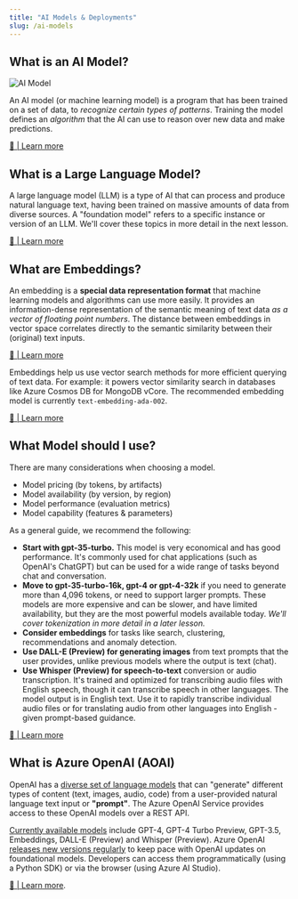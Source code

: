 ```yaml
---
title: "AI Models & Deployments"
slug: /ai-models
---
```


## What is an AI Model?

![AI Model](https://learn.microsoft.com/windows/ai/images/winml-model-flow.png)

An AI model (or machine learning model) is a program that has been trained on a set of data, to _recognize certain types of patterns_. Training the model defines an _algorithm_ that the AI can use to reason over new data and make predictions. 

[🔖 | Learn more](https://learn.microsoft.com/windows/ai/windows-ml/what-is-a-machine-learning-model)

## What is a Large Language Model?

A large language model (LLM) is a type of AI that can process and produce natural language text, having been trained on massive amounts of data from diverse sources. A "foundation model" refers to a specific instance or version of an LLM. We'll cover these topics in more detail in the next lesson.

[🔖 | Learn more](https://learn.microsoft.com/training/modules/introduction-large-language-models/)


## What are Embeddings?

An embedding is a **special data representation format** that machine learning models and algorithms can use more easily. It provides an information-dense representation of the semantic meaning of text data _as a vector of floating point numbers_. The distance between embeddings in vector space correlates directly to the semantic similarity between their (original) text inputs. 

 [🔖 | Learn more](https://learn.microsoft.com/azure/ai-services/openai/concepts/understand-embeddings#embedding-models)

Embeddings help us use vector search methods for more efficient querying of text data. For example: it powers vector similarity search in databases like Azure Cosmos DB for MongoDB vCore. The recommended embedding model is currently `text-embedding-ada-002`.

[🔖 | Learn more](https://learn.microsoft.com/azure/ai-services/openai/how-to/embeddings?tabs=console)


## What Model should I use?

There are many considerations when choosing a model.
 - Model pricing (by tokens, by artifacts)
 - Model availability (by version, by region)
 - Model performance (evaluation metrics)
 - Model capability (features & parameters)

As a general guide, we recommend the following:
- **Start with gpt-35-turbo.** This model is very economical and has good performance. It's commonly used for chat applications (such as OpenAI's ChatGPT) but can be used for a wide range of tasks beyond chat and conversation.
- **Move to gpt-35-turbo-16k, gpt-4 or gpt-4-32k** if you need to generate more than 4,096 tokens, or need to support larger prompts. These models are more expensive and can be slower, and have limited availability, but they are the most powerful models available today. *We'll cover tokenization in more detail in a later lesson.*
- **Consider embeddings** for tasks like search, clustering, recommendations and anomaly detection. 
- **Use DALL-E (Preview) for generating images** from text prompts that the user provides, unlike previous models where the output is text (chat). 
- **Use Whisper (Preview) for speech-to-text** conversion or audio transcription. It's trained and optimized for transcribing audio files with English speech, though it can transcribe speech in other languages. The model output is in English text. Use it to rapidly transcribe individual audio files or for translating audio from other languages into English - given prompt-based guidance.

[🔖 | Learn more](https://learn.microsoft.com/azure/ai-services/openai/how-to/working-with-models?tabs=powershell)

## What is Azure OpenAI (AOAI)

OpenAI has a [diverse set of language models](https://platform.openai.com/docs/models/overview) that can "generate" different types of content (text, images, audio, code) from a user-provided natural language text input or **"prompt"**. The Azure OpenAI Service provides access to these OpenAI models over a REST API. 

[Currently available models](https://learn.microsoft.com/en-us/azure/ai-services/openai/concepts/models) include GPT-4, GPT-4 Turbo Preview, GPT-3.5, Embeddings, DALL-E (Preview) and Whisper (Preview). Azure OpenAI [releases new versions regularly](https://learn.microsoft.com/azure/ai-services/openai/concepts/model-versions) to keep pace with OpenAI updates on foundational models. Developers can access them programmatically (using a Python SDK) or via the browser (using Azure AI Studio).

[🔖 | Learn more](https://learn.microsoft.com/azure/ai-services/openai/overview).


